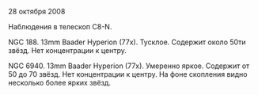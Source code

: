 28 октября 2008

Наблюдения в телескоп C8-N.

NGC 188. 13mm Baader Hyperion (77x). Тусклое. Содержит около 50ти звёзд. Нет концентрации к центру.

NGC 6940. 13mm Baader Hyperion (77x). Умеренно яркое. Содержит от 50 до 70 звёзд. Нет концентрации к центру. На фоне скопления видно несколько более ярких звёзд.
